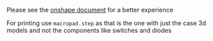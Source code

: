 Please see the [onshape document](https://cad.onshape.com/documents/fadd4340fdcb2f9894b9d56e/w/4e9dbccf657b58782bca758e/e/9d8bbcccd8311ae2ad41f28e) for a better experience

For printing use `macropad.step` as that is the one with just the case 3d models and not the components like switches and diodes

